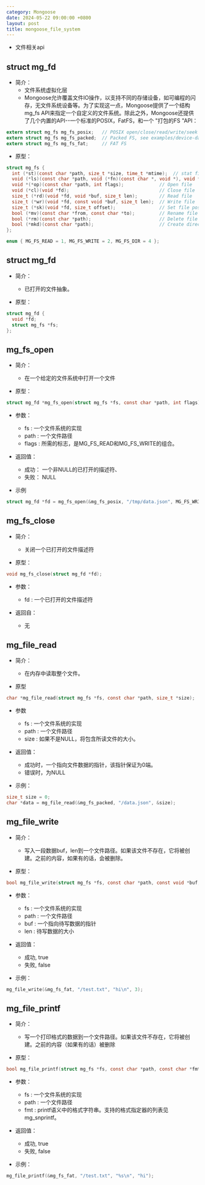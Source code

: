 ```yaml
---
category: Mongoose
date: 2024-05-22 09:00:00 +0800
layout: post
title: mongoose_file_system
---
```


+ 文件相关api

## struct mg_fd

+ 简介：
  + 文件系统虚拟化层
  + Mongoose允许覆盖文件IO操作，以支持不同的存储设备，如可编程的闪存，无文件系统设备等。为了实现这一点，Mongoose提供了一个结构mg_fs API来指定一个自定义的文件系统。除此之外，Mongoose还提供了几个内置的API--一个标准的POSIX，FatFS，和一个 "打包的FS "API：
```c
extern struct mg_fs mg_fs_posix;   // POSIX open/close/read/write/seek
extern struct mg_fs mg_fs_packed;  // Packed FS, see examples/device-dashboard
extern struct mg_fs mg_fs_fat;     // FAT FS
```

+ 原型：
```c
struct mg_fs {
  int (*st)(const char *path, size_t *size, time_t *mtime);  // stat file
  void (*ls)(const char *path, void (*fn)(const char *, void *), void *);
  void *(*op)(const char *path, int flags);             // Open file
  void (*cl)(void *fd);                                 // Close file
  size_t (*rd)(void *fd, void *buf, size_t len);        // Read file
  size_t (*wr)(void *fd, const void *buf, size_t len);  // Write file
  size_t (*sk)(void *fd, size_t offset);                // Set file position
  bool (*mv)(const char *from, const char *to);         // Rename file
  bool (*rm)(const char *path);                         // Delete file
  bool (*mkd)(const char *path);                        // Create directory
};

enum { MG_FS_READ = 1, MG_FS_WRITE = 2, MG_FS_DIR = 4 };
```

## struct mg_fd

+ 简介：
  + 已打开的文件抽象。

+ 原型：
```c
struct mg_fd {
  void *fd;
  struct mg_fs *fs;
};
```

## mg_fs_open

+ 简介：
  + 在一个给定的文件系统中打开一个文件

+ 原型：
```c
struct mg_fd *mg_fs_open(struct mg_fs *fs, const char *path, int flags);
```

+ 参数：
  + fs : 一个文件系统的实现
  + path : 一个文件路径
  + flags : 所需的标志，是MG_FS_READ和MG_FS_WRITE的组合。

+ 返回值：
  + 成功： 一个非NULL的已打开的描述符、
  + 失败： NULL

+ 示例
```c
struct mg_fd *fd = mg_fs_open(&mg_fs_posix, "/tmp/data.json", MG_FS_WRITE);
```

## mg_fs_close

+ 简介：
  + 关闭一个已打开的文件描述符

+ 原型：
```c
void mg_fs_close(struct mg_fd *fd);
```

+ 参数：
  + fd : 一个已打开的文件描述符

+ 返回自：
  + 无

## mg_file_read

+ 简介：
  + 在内存中读取整个文件。

+ 原型
```c
char *mg_file_read(struct mg_fs *fs, const char *path, size_t *size);
```

+ 参数
  + fs : 一个文件系统的实现
  + path : 一个文件路径
  + size : 如果不是NULL，将包含所读文件的大小。

+ 返回值：
  + 成功时，一个指向文件数据的指针，该指针保证为0端。
  + 错误时，为NULL

+ 示例：
```c
size_t size = 0;
char *data = mg_file_read(&mg_fs_packed, "/data.json", &size);
```

## mg_file_write

+ 简介：
  + 写入一段数据buf，len到一个文件路径。如果该文件不存在，它将被创建。之前的内容，如果有的话，会被删除。

+ 原型：
```c
bool mg_file_write(struct mg_fs *fs, const char *path, const void *buf, size_t len);
```

+ 参数：
  + fs : 一个文件系统的实现
  + path : 一个文件路径
  + buf : 一个指向待写数据的指针
  + len : 待写数据的大小

+ 返回值：
  + 成功, true
  + 失败, false

+ 示例：
```c
mg_file_write(&mg_fs_fat, "/test.txt", "hi\n", 3);
```

## mg_file_printf

+ 简介：
  + 写一个打印格式的数据到一个文件路径。如果该文件不存在，它将被创建。之前的内容（如果有的话）被删除

+ 原型：
```c
bool mg_file_printf(struct mg_fs *fs, const char *path, const char *fmt, ...);
```

+ 参数：
  + fs : 一个文件系统的实现
  + path : 一个文件路径
  + fmt : printf语义中的格式字符串。支持的格式指定器的列表见mg_snprintf。

+ 返回值：
  + 成功, true
  + 失败, false

+ 示例：
```c
mg_file_printf(&mg_fs_fat, "/test.txt", "%s\n", "hi");
```